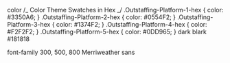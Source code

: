 color
/_ Color Theme Swatches in Hex _/ .Outstaffing-Platform-1-hex { color: #3350A6; }
.Outstaffing-Platform-2-hex { color: #0554F2; } .Outstaffing-Platform-3-hex { color: #1374F2; }
.Outstaffing-Platform-4-hex { color: #F2F2F2; } .Outstaffing-Platform-5-hex { color: #0DD965; } dark blark #181818

font-family
300, 500, 800 Merriweather sans
